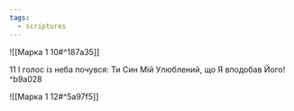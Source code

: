 ```yaml
---
tags:
  - scriptures
---
```


![[Марка 1 10#^187a35]]

11 І голос із неба почувся: Ти Син Мій Улюблений, що Я вподобав Його! ^b9a028

![[Марка 1 12#^5a97f5]]